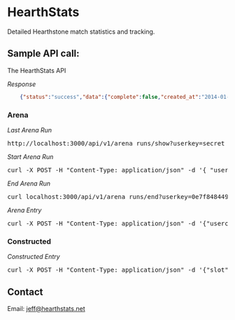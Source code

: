 HearthStats
===========

Detailed Hearthstone match statistics and tracking.

Sample API call:
----------------

The HearthStats API

*Response*
```json
	{"status":"success","data":{"complete":false,"created_at":"2014-01-25T19:15:53Z","dust":0,"gold":0,"id":1833,"notes":null,"patch":"current","updated_at":"2014-01-25T19:15:53Z","user_id":1,"userclass":"Rogue"}}
```
### Arena

*Last Arena Run*
<pre>
http://localhost:3000/api/v1/arena_runs/show?userkey=secret
</pre>

*Start Arena Run*
<pre>
curl -X POST -H "Content-Type: application/json" -d '{ "userclass":"Rogue" }' localhost:3000/api/v1/arena_runs/new?userkey=0e7f8484496dd312c589ef21a507c393
</pre>

*End Arena Run*
<pre>
curl localhost:3000/api/v1/arena_runs/end?userkey=0e7f8484496dd312c589ef21a507c393
</pre>

*Arena Entry*
<pre>
curl -X POST -H "Content-Type: application/json" -d '{"userclass":"Priest","oppclass":"Shaman","win":"false","gofirst":"true",  "oppname":"MubaMuba"}' localhost:3000/api/v1/arenas/new?userkey=0e7f8484496dd312c589ef21a507c393
</pre>

### Constructed

*Constructed Entry*
<pre>
curl -X POST -H "Content-Type: application/json" -d '{"slot":1,"userclass":"Priest", "oppclass":"Shaman","win":"false","gofirst":"true", "rank":"Ranked", "ranklvl":"3", "oppname":"MubaMuba"}' localhost:3000/api/v1/constructeds/new?userkey=0e7f8484496dd312c589ef21a507c393
</pre>

Contact
-------

Email: jeff@hearthstats.net